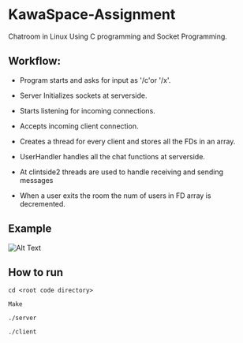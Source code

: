 # KawaSpace-Assignment
Chatroom in Linux Using C programming and Socket Programming.






## Workflow:
- Program starts and asks for input as '/c'or '/x'.

- Server Initializes sockets at serverside.

- Starts listening for incoming connections.

- Accepts incoming client connection.

- Creates a thread for every client and stores all the FDs in an array.

- UserHandler handles all the chat functions at serverside.

- At clintside2 threads are used to handle receiving and sending messages

- When a user exits the room the num of users in FD array is decremented.



## Example

![Alt Text](https://media.giphy.com/media/N3LHwLpdF1iJKAtnQr/giphy.gif)





## How to run
``` 
cd <root code directory>

Make 

./server

./client
```
